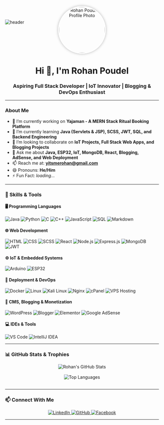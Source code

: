 ![header](https://capsule-render.vercel.app/api?type=waving&color=gradient&height=180&section=header&text=&animation=scale&fontSize=35&fontColor=ffffff)

<div align="center">
  <img src="https://scontent.fbir4-1.fna.fbcdn.net/v/t39.30808-6/480457129_122200708808187873_1475529064764219385_n.jpg?stp=cp6_dst-jpg_tt6&_nc_cat=100&ccb=1-7&_nc_sid=6ee11a&_nc_ohc=7SZmnKAb-_kQ7kNvwHDLC_o&_nc_oc=AdmePPXcNEzeCosWyVyvpAO4xtXw4znkTuu83lkQ2NStuda_CJmXa6aaNbgHRbExbuU&_nc_zt=23&_nc_ht=scontent.fbir4-1.fna&_nc_gid=tXE6FKXq2lP5fhhs7uelBA&oh=00_AfGQCbDfTyfG75TVLk32wUSJ2hadK2KQZySsJI13RWugCQ&oe=6802F8A2" 
       width="150" 
       height="150" 
       style="border-radius: 50%; border: 3px solid white; box-shadow: 0 0 10px rgba(0,0,0,0.3); margin-top: -75px;"
       alt="Rohan Poudel Profile Photo">
</div>

<h1 align="center">Hi 👋, I'm Rohan Poudel</h1>
<h3 align="center">Aspiring Full Stack Developer | IoT Innovator | Blogging & DevOps Enthusiast</h3>

---

### About Me
- 🔭 I’m currently working on **Yajaman - A MERN Stack Ritual Booking Platform**
- 🌱 I’m currently learning **Java (Servlets & JSP), SCSS, JWT, SQL, and Backend Engineering**
- 👯 I’m looking to collaborate on **IoT Projects, Full Stack Web Apps, and Blogging Projects**
- 💬 Ask me about **Java, ESP32, IoT, MongoDB, React, Blogging, AdSense, and Web Deployment**
- 📫 Reach me at: **[yitsmerohan@gmail.com](mailto:yitsmerohan@gmail.com)**
- 😄 Pronouns: **He/Him**
- ⚡ Fun Fact: *loading...*

---

### 🧠 Skills & Tools

#### 🖥️ Programming Languages
![Java](https://img.shields.io/badge/Java-ED8B00?style=for-the-badge&logo=java&logoColor=white)
![Python](https://img.shields.io/badge/Python-3776AB?style=for-the-badge&logo=python&logoColor=white)
![C](https://img.shields.io/badge/C-00599C?style=for-the-badge&logo=c&logoColor=white)
![C++](https://img.shields.io/badge/C++-00599C?style=for-the-badge&logo=c%2B%2B&logoColor=white)
![JavaScript](https://img.shields.io/badge/JavaScript-F7DF1E?style=for-the-badge&logo=javascript&logoColor=black)
![SQL](https://img.shields.io/badge/SQL-4479A1?style=for-the-badge&logo=mysql&logoColor=white)
![Markdown](https://img.shields.io/badge/Markdown-000000?style=for-the-badge&logo=markdown&logoColor=white)

#### 🌐 Web Development
![HTML](https://img.shields.io/badge/HTML-E34F26?style=for-the-badge&logo=html5&logoColor=white)
![CSS](https://img.shields.io/badge/CSS-1572B6?style=for-the-badge&logo=css3&logoColor=white)
![SCSS](https://img.shields.io/badge/SCSS-CC6699?style=for-the-badge&logo=sass&logoColor=white)
![React](https://img.shields.io/badge/React-20232A?style=for-the-badge&logo=react&logoColor=61DAFB)
![Node.js](https://img.shields.io/badge/Node.js-339933?style=for-the-badge&logo=nodedotjs&logoColor=white)
![Express.js](https://img.shields.io/badge/Express.js-404D59?style=for-the-badge)
![MongoDB](https://img.shields.io/badge/MongoDB-4EA94B?style=for-the-badge&logo=mongodb&logoColor=white)
![JWT](https://img.shields.io/badge/JWT-000000?style=for-the-badge&logo=JSON%20web%20tokens&logoColor=white)

#### ⚙️ IoT & Embedded Systems
![Arduino](https://img.shields.io/badge/Arduino-00979D?style=for-the-badge&logo=arduino&logoColor=white)
![ESP32](https://img.shields.io/badge/ESP32-000?style=for-the-badge&logo=espressif&logoColor=white)

#### 🚀 Deployment & DevOps
![Docker](https://img.shields.io/badge/Docker-2496ED?style=for-the-badge&logo=docker&logoColor=white)
![Linux](https://img.shields.io/badge/Linux-FCC624?style=for-the-badge&logo=linux&logoColor=black)
![Kali Linux](https://img.shields.io/badge/Kali_Linux-557C94?style=for-the-badge&logo=kalilinux&logoColor=white)
![Nginx](https://img.shields.io/badge/Nginx-009639?style=for-the-badge&logo=nginx&logoColor=white)
![cPanel](https://img.shields.io/badge/cPanel-FF6C2C?style=for-the-badge&logo=cpanel&logoColor=white)
![VPS Hosting](https://img.shields.io/badge/VPS%20Hosting-00A8E8?style=for-the-badge&logo=cloud&logoColor=white)

#### 📝 CMS, Blogging & Monetization
![WordPress](https://img.shields.io/badge/WordPress-21759B?style=for-the-badge&logo=wordpress&logoColor=white)
![Blogger](https://img.shields.io/badge/Blogger-FF5722?style=for-the-badge&logo=blogger&logoColor=white)
![Elementor](https://img.shields.io/badge/Elementor-92003B?style=for-the-badge&logo=elementor&logoColor=white)
![Google AdSense](https://img.shields.io/badge/Google%20AdSense-4285F4?style=for-the-badge&logo=google-adsense&logoColor=white)

#### 💻 IDEs & Tools
![VS Code](https://img.shields.io/badge/VS%20Code-007ACC?style=for-the-badge&logo=visual-studio-code&logoColor=white)
![IntelliJ IDEA](https://img.shields.io/badge/IntelliJIDEA-000000?style=for-the-badge&logo=intellijidea&logoColor=white)

---

### 📊 GitHub Stats & Trophies

<div align="center">
  <!-- GitHub Stats Card -->
  <img src="https://github-readme-stats.vercel.app/api?username=RohanPoudel2024&show_icons=true&theme=radical&border_radius=10" alt="Rohan's GitHub Stats" />
  <br/><br/>
  <!-- Top Languages in Donut Style -->
  <img src="https://github-readme-stats.vercel.app/api/top-langs/?username=RohanPoudel2024&layout=donut&theme=tokyonight&langs_count=8" alt="Top Languages" />
  <br/><br/>
  <!-- GitHub Trophy Section (Commented Out until service works reliably) -->
  <!-- [![Trophy](https://github-profile-trophy.vercel.app/?username=RohanPoudel2024&theme=onedark&row=1&margin-w=15)](https://github.com/ryo-ma/github-profile-trophy) -->
</div>

---

### 📫 Connect With Me

<div align="center">
  <a href="https://www.linkedin.com/in/rohan-poudel-065467320/">
    <img src="https://img.shields.io/badge/LinkedIn-blue?style=for-the-badge&logo=linkedin&logoColor=white" alt="LinkedIn" />
  </a>
  <a href="https://github.com/RohanPoudel2024">
    <img src="https://img.shields.io/badge/GitHub-black?style=for-the-badge&logo=github&logoColor=white" alt="GitHub" />
  </a>
  <a href="https://facebook.com/1rohan.dev">
    <img src="https://img.shields.io/badge/Facebook-1877F2?style=for-the-badge&logo=facebook&logoColor=white" alt="Facebook" />
  </a>
</div>

---
